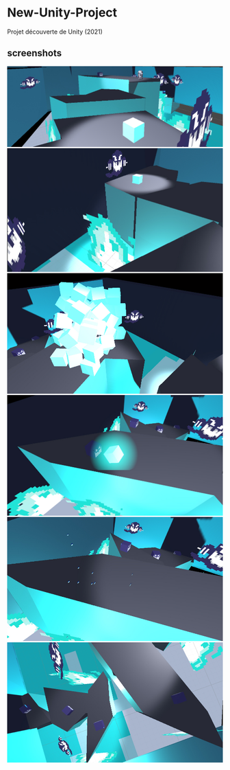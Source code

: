 # New-Unity-Project

Projet découverte de Unity (2021)

## screenshots
<img src="readme/1.jpg">
<img src="readme/2.jpg">
<img src="readme/4.jpg">
<img src="readme/666.jpg">
<img src="readme/5.jpg">
<img src="readme/3.jpg">